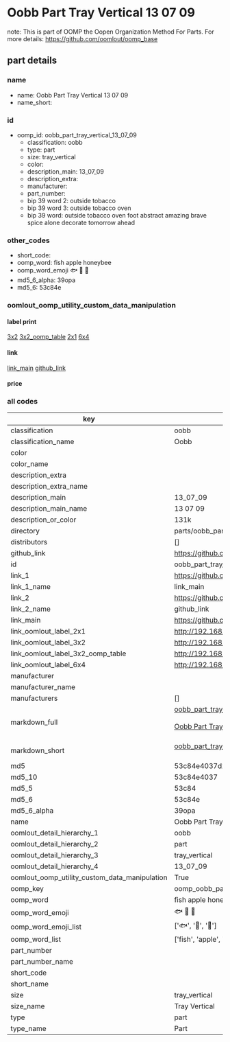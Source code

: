 # Oobb Part Tray Vertical 13 07 09  

note: This is part of OOMP the Oopen Organization Method For Parts. For more details: https://github.com/oomlout/oomp_base

##  part details





### name
* name: Oobb Part Tray Vertical 13 07 09
* name_short: 
### id
* oomp_id: oobb_part_tray_vertical_13_07_09
  * classification: oobb
  * type: part
  * size: tray_vertical
  * color: 
  * description_main: 13_07_09
  * description_extra: 
  * manufacturer: 
  * part_number: 
  * bip 39 word 2: outside tobacco
  * bip 39 word 3: outside tobacco oven
  * bip 39 word: outside tobacco oven foot abstract amazing brave spice alone decorate tomorrow ahead

### other_codes
* short_code: 
* oomp_word: fish apple honeybee
* oomp_word_emoji :fish: :apple: :honeybee:
* md5_6_alpha: 39opa
* md5_6: 53c84e






### oomlout_oomp_utility_custom_data_manipulation
#### label print
[3x2](http://192.168.1.245:1112/?label=oomp%2039opa)
[3x2_oomp_table](http://192.168.1.107:1112/?label=oomp%2039opa)
[2x1](http://192.168.1.242:1112/?label=oomp%2039opa)
[6x4](http://192.168.1.55:1112/?label=oomp%2039opa)    

#### link

[link_main](https://github.com/oomlout/oomlout_oomp_current_version_messy/tree/main/parts/oobb_part_tray_vertical_13_07_09) [github_link](https://github.com/oomlout/oomlout_oomp_part_src/tree/main/parts/oobb_part_tray_vertical_13_07_09)                             

#### price







### all codes 
| key | value |  
| --- | --- |  
| classification | oobb |  
| classification_name | Oobb |  
| color |  |  
| color_name |  |  
| description_extra |  |  
| description_extra_name |  |  
| description_main | 13_07_09 |  
| description_main_name | 13 07 09 |  
| description_or_color | 131k |  
| directory | parts/oobb_part_tray_vertical_13_07_09 |  
| distributors | [] |  
| github_link | https://github.com/oomlout/oomlout_oomp_part_src/tree/main/parts/oobb_part_tray_vertical_13_07_09 |  
| id | oobb_part_tray_vertical_13_07_09 |  
| link_1 | https://github.com/oomlout/oomlout_oomp_current_version_messy/tree/main/parts/oobb_part_tray_vertical_13_07_09 |  
| link_1_name | link_main |  
| link_2 | https://github.com/oomlout/oomlout_oomp_part_src/tree/main/parts/oobb_part_tray_vertical_13_07_09 |  
| link_2_name | github_link |  
| link_main | https://github.com/oomlout/oomlout_oomp_current_version_messy/tree/main/parts/oobb_part_tray_vertical_13_07_09 |  
| link_oomlout_label_2x1 | http://192.168.1.242:1112/?label=oomp%2039opa |  
| link_oomlout_label_3x2 | http://192.168.1.245:1112/?label=oomp%2039opa |  
| link_oomlout_label_3x2_oomp_table | http://192.168.1.107:1112/?label=oomp%2039opa |  
| link_oomlout_label_6x4 | http://192.168.1.55:1112/?label=oomp%2039opa |  
| manufacturer |  |  
| manufacturer_name |  |  
| manufacturers | [] |  
| markdown_full | [oobb_part_tray_vertical_13_07_09](https://github.com/oomlout/oomlout_oomp_current_version_messy/tree/main/parts/oobb_part_tray_vertical_13_07_09)<br>[](https://github.com/oomlout/oomlout_oomp_current_version_messy/tree/main/parts/oobb_part_tray_vertical_13_07_09)<br>[Oobb Part Tray Vertical 13 07 09](https://github.com/oomlout/oomlout_oomp_current_version_messy/tree/main/parts/oobb_part_tray_vertical_13_07_09)<br><br> |  
| markdown_short | [oobb_part_tray_vertical_13_07_09](https://github.com/oomlout/oomlout_oomp_current_version_messy/tree/main/parts/oobb_part_tray_vertical_13_07_09)<br><br> |  
| md5 | 53c84e4037d183681f0075af3bb8ccec |  
| md5_10 | 53c84e4037 |  
| md5_5 | 53c84 |  
| md5_6 | 53c84e |  
| md5_6_alpha | 39opa |  
| name | Oobb Part Tray Vertical 13 07 09 |  
| oomlout_detail_hierarchy_1 | oobb |  
| oomlout_detail_hierarchy_2 | part |  
| oomlout_detail_hierarchy_3 | tray_vertical |  
| oomlout_detail_hierarchy_4 | 13_07_09 |  
| oomlout_oomp_utility_custom_data_manipulation | True |  
| oomp_key | oomp_oobb_part_tray_vertical_13_07_09 |  
| oomp_word | fish apple honeybee |  
| oomp_word_emoji | :fish: :apple: :honeybee: |  
| oomp_word_emoji_list | [':fish:', ':apple:', ':honeybee:'] |  
| oomp_word_list | ['fish', 'apple', 'honeybee'] |  
| part_number |  |  
| part_number_name |  |  
| short_code |  |  
| short_name |  |  
| size | tray_vertical |  
| size_name | Tray Vertical |  
| type | part |  
| type_name | Part |  
